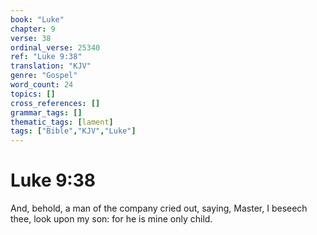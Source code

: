 ```yaml
---
book: "Luke"
chapter: 9
verse: 38
ordinal_verse: 25340
ref: "Luke 9:38"
translation: "KJV"
genre: "Gospel"
word_count: 24
topics: []
cross_references: []
grammar_tags: []
thematic_tags: [lament]
tags: ["Bible","KJV","Luke"]
---
```


# Luke 9:38

And, behold, a man of the company cried out, saying, Master, I beseech thee, look upon my son: for he is mine only child.
